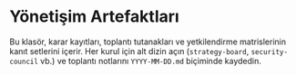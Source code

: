 # Yönetişim Artefaktları

Bu klasör, karar kayıtları, toplantı tutanakları ve yetkilendirme matrislerinin kanıt setlerini içerir. Her kurul için alt dizin açın (`strategy-board`, `security-council` vb.) ve toplantı notlarını `YYYY-MM-DD.md` biçiminde kaydedin.
